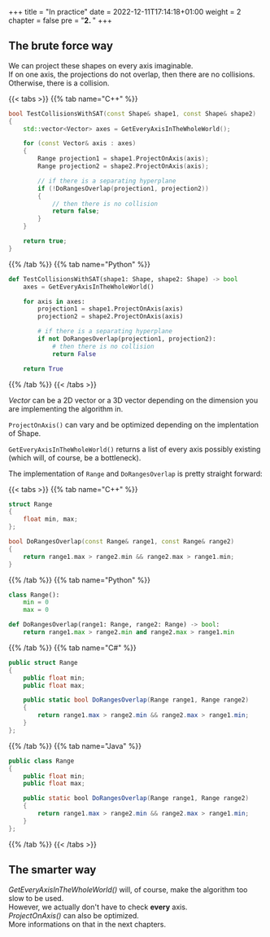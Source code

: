 +++
title = "In practice"
date = 2022-12-11T17:14:18+01:00
weight = 2
chapter = false
pre = "<b>2. </b>"
+++

## The brute force way

We can project these shapes on every axis imaginable. \
If on one axis, the projections do not overlap, then there are no collisions. \
Otherwise, there is a collision.

{{< tabs >}}
{{% tab name="C++" %}}
```cpp
bool TestCollisionsWithSAT(const Shape& shape1, const Shape& shape2)
{
    std::vector<Vector> axes = GetEveryAxisInTheWholeWorld();

    for (const Vector& axis : axes)
    {
        Range projection1 = shape1.ProjectOnAxis(axis);
        Range projection2 = shape2.ProjectOnAxis(axis);

        // if there is a separating hyperplane
        if (!DoRangesOverlap(projection1, projection2))
        {
            // then there is no collision
            return false; 
        }
    }

    return true;
}
```
{{% /tab %}}
{{% tab name="Python" %}}
```python
def TestCollisionsWithSAT(shape1: Shape, shape2: Shape) -> bool
    axes = GetEveryAxisInTheWholeWorld()

    for axis in axes:
        projection1 = shape1.ProjectOnAxis(axis)
        projection2 = shape2.ProjectOnAxis(axis)

        # if there is a separating hyperplane
        if not DoRangesOverlap(projection1, projection2):
            # then there is no collision
            return False

    return True
```
{{% /tab %}}
{{< /tabs >}}

*Vector* can be a 2D vector or a 3D vector depending on the dimension you are implementing the algorithm in. 

<code>ProjectOnAxis()</code> can vary and be optimized depending on the implentation of Shape. 

<code>GetEveryAxisInTheWholeWorld()</code> returns a list of every axis possibly existing (which will, of course, be a bottleneck).

The implementation of <code>Range</code> and <code>DoRangesOverlap</code> is pretty straight forward:

{{< tabs >}}
{{% tab name="C++" %}}
```cpp
struct Range
{
    float min, max;
};

bool DoRangesOverlap(const Range& range1, const Range& range2)
{
    return range1.max > range2.min && range2.max > range1.min;
}
```
{{% /tab %}}
{{% tab name="Python" %}}
```python
class Range():
    min = 0
    max = 0

def DoRangesOverlap(range1: Range, range2: Range) -> bool:
    return range1.max > range2.min and range2.max > range1.min
```
{{% /tab %}}
{{% tab name="C#" %}}
```cs
public struct Range
{
    public float min;
    public float max;

    public static bool DoRangesOverlap(Range range1, Range range2)
    {
        return range1.max > range2.min && range2.max > range1.min;
    }
};
```
{{% /tab %}}
{{% tab name="Java" %}}
```java
public class Range
{
    public float min;
    public float max;

    public static bool DoRangesOverlap(Range range1, Range range2)
    {
        return range1.max > range2.min && range2.max > range1.min;
    }
};
```
{{% /tab %}}
{{< /tabs >}}

## The smarter way 

*GetEveryAxisInTheWholeWorld()* will, of course, make the algorithm too slow to be used. \
However, we actually don't have to check **every** axis.\
*ProjectOnAxis()* can also be optimized.\
More informations on that in the next chapters.